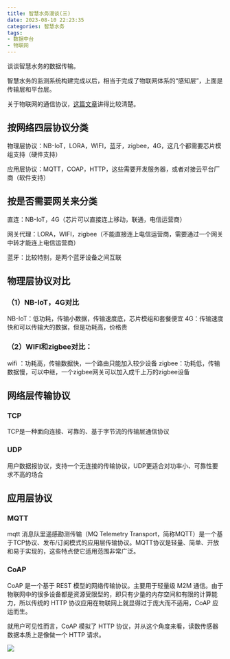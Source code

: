 ```yaml
---
title: 智慧水务漫谈(三)
date: 2023-08-10 22:23:35
categories: 智慧水务
tags: 
- 数据中台
- 物联网
---
```


谈谈智慧水务的数据传输。 

智慧水务的监测系统构建完成以后，相当于完成了物联网体系的“感知层”，上面是传输层和平台层。

关于物联网的通信协议，[这篇文章](https://blog.csdn.net/feiyanaffection/article/details/124479550)讲得比较清楚。

## 按网络四层协议分类

物理层协议：NB-IoT，LORA，WIFI，蓝牙，zigbee，4G，这几个都需要芯片模组支持（硬件支持）

应用层协议：MQTT，COAP，HTTP，这些需要开发服务器，或者对接云平台厂商（软件支持）

## 按是否需要网关来分类

直连：NB-IoT，4G（芯片可以直接连上移动，联通，电信运营商）

网关代理：LORA，WIFI，zigbee（不能直接连上电信运营商，需要通过一个网关中转才能连上电信运营商）

蓝牙：比较特别，是两个蓝牙设备之间互联

## 物理层协议对比

### （1）NB-IoT，4G对比
NB-IoT：低功耗，传输小数据，传输速度底，芯片模组和套餐便宜
4G：传输速度快和可以传输大的数据，但是功耗高，价格贵
### （2）WIFI和zigbee对比：
wifi ：功耗高，传输数据快，一个路由只能加入较少设备
zigbee：功耗低，传输数据慢，可以中继，一个zigbee网关可以加入成千上万的zigbee设备

## 网络层传输协议

### TCP
TCP是一种面向连接、可靠的、基于字节流的传输层通信协议
### UDP
用户数据报协议，支持一个无连接的传输协议，UDP更适合对功率小、可靠性要求不高的场合

## 应用层协议
### MQTT
mqtt 消息队里遥感勘测传输（MQ Telemetry Transport，简称MQTT）是一个基于TCP协议、发布/订阅模式的应用层传输协议。MQTT协议是轻量、简单、开放和易于实现的，这些特点使它适用范围非常广泛。

### CoAP 
CoAP 是一个基于 REST 模型的网络传输协议。主要用于轻量级 M2M 通信。由于物联网中的很多设备都是资源受限型的，即只有少量的内存空间和有限的计算能力，所以传统的 HTTP 协议应用在物联网上就显得过于庞大而不适用，CoAP 应运而生。

就用户可见性而言，CoAP 模拟了 HTTP 协议，并从这个角度来看，读数传感器数据本质上是像做一个 HTTP 请求。

![](通信协议.png)